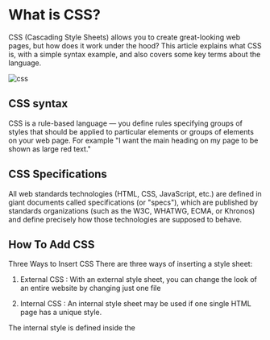 # What is CSS?
CSS (Cascading Style Sheets) allows you to create great-looking web pages, but how does it work under the hood? This article explains what CSS is, with a simple syntax example, and also covers some key terms about the language.

![css](https://developer.mozilla.org/en-US/docs/Learn/CSS/First_steps/What_is_CSS/html-example.png)


## CSS syntax

CSS is a rule-based language — you define rules specifying groups of styles that should be applied to particular elements or groups of elements on your web page. For example "I want the main heading on my page to be shown as large red text."

## CSS Specifications
All web standards technologies (HTML, CSS, JavaScript, etc.) are defined in giant documents called specifications (or "specs"), which are published by standards organizations (such as the W3C, WHATWG, ECMA, or Khronos) and define precisely how those technologies are supposed to behave.


## How To Add CSS

Three Ways to Insert CSS
There are three ways of inserting a style sheet:

1. External CSS : With an external style sheet, you can change the look of an entire website by changing just one file

2. Internal CSS : An internal style sheet may be used if one single HTML page has a unique style.

The internal style is defined inside the <style> element, inside the head section.

3. Inline CSS: An inline style may be used to apply a unique style for a single element.

To use inline styles, add the style attribute to the relevant element. The style attribute can contain any CSS property.


## CSS color Property

### Definition and Usage

The color property specifies the color of text.

### CSS Syntax

color: color|initial|inherit;



